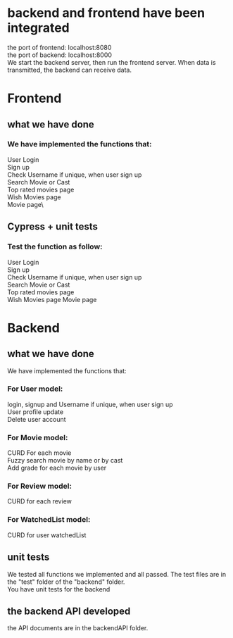 # backend and frontend have been integrated
the port of frontend: localhost:8080  
the port of backend: localhost:8000  
We start the backend server, then run the frontend server. When data is transmitted, the backend can receive data.

# Frontend
## what we have done
### We have implemented the functions that:  
User Login  
Sign up  
Check Username if unique, when user sign up  
Search Movie or Cast\
Top rated movies page\
Wish Movies page\
Movie page\
## Cypress + unit tests
### Test the function as follow:  
User Login  
Sign up  
Check Username if unique, when user sign up  
Search Movie or Cast\
Top rated movies page\
Wish Movies page
Movie page
# Backend
## what we have done
We have implemented the functions that:  
### For User model:  
login, signup and Username if unique, when user sign up  
User profile update  
Delete user account  
### For Movie model:
CURD For each movie  
Fuzzy search movie by name or by cast  
Add grade for each movie by user  
### For Review model:
CURD for each review  
### For WatchedList model:
CURD for user watchedList  
## unit tests
We tested all functions we implemented and all passed. The test files are in the "test" folder of the "backend" folder.  
You have unit tests for the backend  
## the backend API developed
the API documents are in the backendAPI folder.

